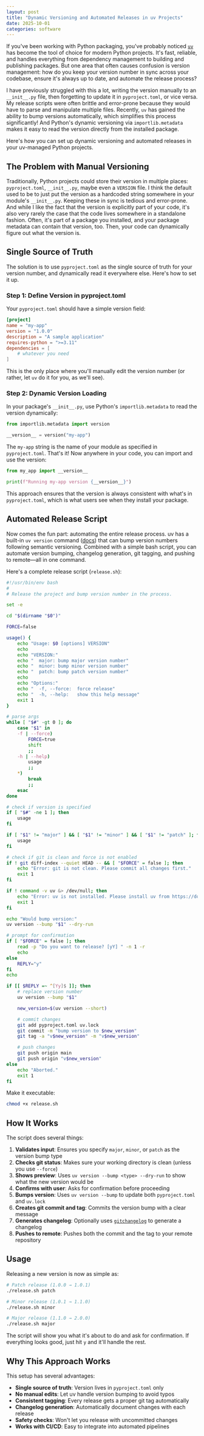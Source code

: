 ```yaml
---
layout: post
title: "Dynamic Versioning and Automated Releases in uv Projects"
date: 2025-10-01
categories: software
---
```


If you've been working with Python packaging, you've probably noticed [`uv`](https://docs.astral.sh/uv/) has become the tool of choice for modern Python projects. It's fast, reliable, and handles everything from dependency management to building and publishing packages. But one area that often causes confusion is version management: how do you keep your version number in sync across your codebase, ensure it's always up to date, and automate the release process?

I have previously struggled with this a lot, writing the version manually to an `__init__.py` file, then forgetting to update it in `pyproject.toml`, or vice versa. My release scripts were often brittle and error-prone because they would have to parse and manipulate multiple files. Recently, `uv` has gained the ability to bump versions automatically, which simplifies this process significantly! And Python's dynamic versioning via `importlib.metadata` makes it easy to read the version directly from the installed package.

Here's how you can set up dynamic versioning and automated releases in your uv-managed Python projects.

## The Problem with Manual Versioning

Traditionally, Python projects could store their version in multiple places: `pyproject.toml`, `__init__.py`, maybe even a `VERSION` file. I think the default used to be to just put the version as a hardcoded string somewhere in your module's `__init__.py`. Keeping these in sync is tedious and error-prone. And while I like the fact that the version is explicitly part of your code, it's also very rarely the case that the code lives somewhere in a standalone fashion. Often, it's part of a package you installed, and your package metadata can contain that version, too. Then, your code can dynamically figure out what the version is.

## Single Source of Truth

The solution is to use `pyproject.toml` as the single source of truth for your version number, and dynamically read it everywhere else. Here's how to set it up.

### Step 1: Define Version in pyproject.toml

Your `pyproject.toml` should have a simple version field:

```toml
[project]
name = "my-app"
version = "1.0.0"
description = "A sample application"
requires-python = ">=3.11"
dependencies = [
    # whatever you need
]
```

This is the only place where you'll manually edit the version number (or rather, let `uv` do it for you, as we'll see).

### Step 2: Dynamic Version Loading

In your package's `__init__.py`, use Python's `importlib.metadata` to read the version dynamically:

```python
from importlib.metadata import version

__version__ = version("my-app")
```

The `my-app` string is the name of your module as specified in `pyproject.toml`.
That's it! Now anywhere in your code, you can import and use the version:

```python
from my_app import __version__

print(f"Running my-app version {__version__}")
```

This approach ensures that the version is always consistent with what's in `pyproject.toml`, which is what users see when they install your package.

## Automated Release Script

Now comes the fun part: automating the entire release process. uv has a built-in `uv version` command ([docs](https://docs.astral.sh/uv/reference/cli/#uv-version)) that can bump version numbers following semantic versioning. Combined with a simple bash script, you can automate version bumping, changelog generation, git tagging, and pushing to remote—all in one command.

Here's a complete release script (`release.sh`):

```bash
#!/usr/bin/env bash
#
# Release the project and bump version number in the process.

set -e

cd "$(dirname "$0")"

FORCE=false

usage() {
    echo "Usage: $0 [options] VERSION"
    echo
    echo "VERSION:"
    echo "  major: bump major version number"
    echo "  minor: bump minor version number"
    echo "  patch: bump patch version number"
    echo
    echo "Options:"
    echo "  -f, --force:  force release"
    echo "  -h, --help:   show this help message"
    exit 1
}

# parse args
while [ "$#" -gt 0 ]; do
    case "$1" in
    -f | --force)
        FORCE=true
        shift
        ;;
    -h | --help)
        usage
        ;;
    *)
        break
        ;;
    esac
done

# check if version is specified
if [ "$#" -ne 1 ]; then
    usage
fi

if [ "$1" != "major" ] && [ "$1" != "minor" ] && [ "$1" != "patch" ]; then
    usage
fi

# check if git is clean and force is not enabled
if ! git diff-index --quiet HEAD -- && [ "$FORCE" = false ]; then
    echo "Error: git is not clean. Please commit all changes first."
    exit 1
fi

if ! command -v uv &> /dev/null; then
    echo "Error: uv is not installed. Please install uv from https://docs.astral.sh/uv/"
    exit 1
fi

echo "Would bump version:"
uv version --bump "$1" --dry-run

# prompt for confirmation
if [ "$FORCE" = false ]; then
    read -p "Do you want to release? [yY] " -n 1 -r
    echo
else
    REPLY="y"
fi
echo

if [[ $REPLY =~ ^[Yy]$ ]]; then
    # replace version number
    uv version --bump "$1"

    new_version=$(uv version --short)

    # commit changes
    git add pyproject.toml uv.lock
    git commit -m "bump version to $new_version"
    git tag -a "v$new_version" -m "v$new_version"

    # push changes
    git push origin main
    git push origin "v$new_version"
else
    echo "Aborted."
    exit 1
fi
```

Make it executable:

```bash
chmod +x release.sh
```

## How It Works

The script does several things:

1. **Validates input**: Ensures you specify `major`, `minor`, or `patch` as the version bump type
2. **Checks git status**: Makes sure your working directory is clean (unless you use `--force`)
3. **Shows preview**: Uses `uv version --bump <type> --dry-run` to show what the new version would be
4. **Confirms with user**: Asks for confirmation before proceeding
5. **Bumps version**: Uses `uv version --bump` to update both `pyproject.toml` and `uv.lock`
6. **Creates git commit and tag**: Commits the version bump with a clear message
7. **Generates changelog**: Optionally uses [`gitchangelog`](https://github.com/sarnold/gitchangelog) to generate a changelog
8. **Pushes to remote**: Pushes both the commit and the tag to your remote repository

## Usage

Releasing a new version is now as simple as:

```bash
# Patch release (1.0.0 → 1.0.1)
./release.sh patch

# Minor release (1.0.1 → 1.1.0)
./release.sh minor

# Major release (1.1.0 → 2.0.0)
./release.sh major
```

The script will show you what it's about to do and ask for confirmation. If everything looks good, just hit `y` and it'll handle the rest.

## Why This Approach Works

This setup has several advantages:

- **Single source of truth**: Version lives in `pyproject.toml` only
- **No manual edits**: Let uv handle version bumping to avoid typos
- **Consistent tagging**: Every release gets a proper git tag automatically
- **Changelog generation**: Automatically document changes with each release
- **Safety checks**: Won't let you release with uncommitted changes
- **Works with CI/CD**: Easy to integrate into automated pipelines

